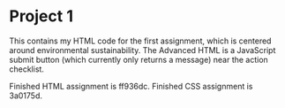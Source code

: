 # Project 1
This contains my HTML code for the first assignment, which is centered around environmental sustainability.
The Advanced HTML is a JavaScript submit button (which currently only returns a message) near the action checklist.

Finished HTML assignment is ff936dc.
Finished CSS assignment is 3a0175d.
